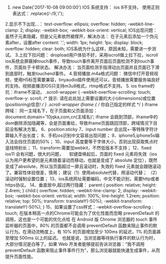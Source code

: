 1. new Date('2017-10-08 09:00:00') IOS 系统支持：
  ios 8不支持，
  使用正则表达式：.replace(/\-/9,'/');

2.显示不下出现...：
   text-overflow: ellipsis;
    overflow: hidden;
    -webkit-line-clamp: 2;
    display: -webkit-box;
    -webkit-box-orient: vertical;
IOS出现问题：虽然子元素隐藏，但是父元素依然被撑开，解决办法：
在子元素后添加一个伪元素after，设置after
     content: '.';
    	width: 1px;
    	height: 1px;
    	display: block;
    	overflow: hidden;
    	clear: both;
IOS系统为什么这样，原因未知，需要进一步测试。
3.上拉下拉问题：
    dropload用户体验不好，采用iscroll做上拉下拉，iscroll ios系统会屏蔽掉touch事件，导致touch事件离开页面后页面检测不到touch事件，页面处于卡顿状态。
    解决办法： 当页面检测手指滑动出页面并且页面已下滑到底部时，触发touchend事件。
4.音频播放.m4a格式问题：
    微信中打开音频视频，使用H5标签需要兼容，tinyaudio插件使用还可以，音频播放需要服务端良好的支持。视频直播流IOS只支持m3u8格式，rtmp格式不支持。
5. ios frame的坑：iframe不滚动，
    .scroll-wrapper {
          -webkit-overflow-scrolling: touch;
 		 overflow-y: scroll;    /* 提示: 请在此处加上需要设置的大小(dimensions)或位置
                                        (positioning)信息! */
        }
.scroll-wrapper iframe {
    /* 你自己指定的样式 */
}
iframe 跨域： 同一主域名下，在子页面和父页面添加： document.domain='10jqka,com,cn(主域名)';
iframe 会跳到顶部，iframe中的dom删除添加隐藏等，会是页面重绘，导致iframe页面跳回顶部，跨域情况下目前没有解决方案。
6、position:sticky
7、input number 会出现+-等特殊字符计算输入不出长度；
8、手机ios识别中文容易出现问题；
9、iphone5,iphone5s输入法会挡住页面的50%；
10、input 高度要等于字体大小，否则出现获取焦点时竖线特别长；
11、transform:需要加webkit，不然低版本不支持；
12、fixed ios11 会有问题，很大的问题，
　软键盘唤起后，页面的 fixed 元素将失效（ios认为用户更希望的是元素随着滚动而移动，也就是变成了 absolute 定位），既然变成了absolute，所以当页面超过一屏且滚动时，失效的 fixed 元素就会跟随滚动了。兼容性体验很差，慎用；
        建议（1）使用absolute代替，用滚动代替；
            （2） 滚动时强制设置位置；
13、ios系统网址需要编码，中文不能识别，需要http或者https协议。
14、垂直居中,超过两行隐藏：
parent:{
    position: relative;
     height: 2.4rem;
    }
    child:{
        overflow: hidden;
        -webkit-line-clamp: 2;
        display: -webkit-box;
        -webkit-box-orient: vertical;
        width: 100%;
        line-height: 1.2rem;
        position: relative;
        top: 50%;
        transform: translateY(-50%);
        -webkit-transform: translateY(-50%);
    }
    15、如果设置了css样式：-webkit-overflow-scrolling : touch; 在版本稍高一点的Chrome可能会为了优化性能而忽略 preventDefault 的调用，这也是一个可能的优化点哈
    在 Android 版 Chrome 浏览器的 touch 事件监听器的页面中，80% 的页面都不会调用 preventDefault 函数来阻止事件的默认行为。在滑动流畅度上，有 10% 的页面增加至少 100ms 的延迟，1% 的页面甚至增加 500ms 以上的延迟。
也就是说，当浏览器等待执行事件的默认行为时，大部分情况是白等了。如果 Web 开发者能够提前告诉浏览器：“我不调用 preventDefault 函数来阻止事件事件行为”，那么浏览器就能快速生成事件，从而提升页面性能。
